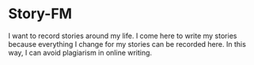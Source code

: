 # Story-FM
I want to record stories around my life.
I come here to write my stories because everything I change for my stories can be recorded here. In this way, I can avoid plagiarism in online writing.
